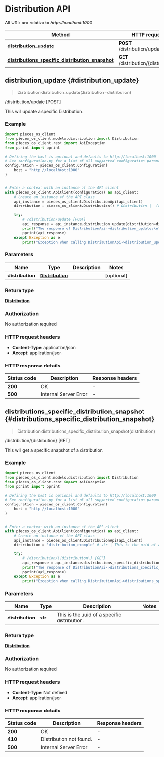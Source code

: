 # Distribution API

All URIs are relative to *http://localhost:1000*

Method | HTTP request | Description
------------- | ------------- | -------------
[**distribution_update**](DistributionApi#distribution_update) | **POST** /distribution/update | /distribution/update [POST]
[**distributions_specific_distribution_snapshot**](DistributionApi#distributions_specific_distribution_snapshot) | **GET** /distribution/\{distribution\} | /distribution/\{distribution\} [GET]


## **distribution_update** {#distribution_update}
> Distribution distribution_update(distribution=distribution)

/distribution/update [POST]

This will update a specific Distribution.

### Example


```python
import pieces_os_client
from pieces_os_client.models.distribution import Distribution
from pieces_os_client.rest import ApiException
from pprint import pprint

# Defining the host is optional and defaults to http://localhost:1000
# See configuration.py for a list of all supported configuration parameters.
configuration = pieces_os_client.Configuration(
    host = "http://localhost:1000"
)


# Enter a context with an instance of the API client
with pieces_os_client.ApiClient(configuration) as api_client:
    # Create an instance of the API class
    api_instance = pieces_os_client.DistributionApi(api_client)
    distribution = pieces_os_client.Distribution() # Distribution |  (optional)

    try:
        # /distribution/update [POST]
        api_response = api_instance.distribution_update(distribution=distribution)
        print("The response of DistributionApi->distribution_update:\n")
        pprint(api_response)
    except Exception as e:
        print("Exception when calling DistributionApi->distribution_update: %s\n" % e)
```



### Parameters


Name | Type | Description  | Notes
------------- | ------------- | ------------- | -------------
 **distribution** | [**Distribution**](../models/Distribution)|  | [optional] 

### Return type

[**Distribution**](../models/Distribution)

### Authorization

No authorization required

### HTTP request headers

 - **Content-Type**: application/json
 - **Accept**: application/json

### HTTP response details

| Status code | Description | Response headers |
|-------------|-------------|------------------|
**200** | OK |  -  |
**500** | Internal Server Error |  -  |



## **distributions_specific_distribution_snapshot** {#distributions_specific_distribution_snapshot}
> Distribution distributions_specific_distribution_snapshot(distribution)

/distribution/\{distribution\} [GET]

This will get a specific snapshot of a distribution.

### Example


```python
import pieces_os_client
from pieces_os_client.models.distribution import Distribution
from pieces_os_client.rest import ApiException
from pprint import pprint

# Defining the host is optional and defaults to http://localhost:1000
# See configuration.py for a list of all supported configuration parameters.
configuration = pieces_os_client.Configuration(
    host = "http://localhost:1000"
)


# Enter a context with an instance of the API client
with pieces_os_client.ApiClient(configuration) as api_client:
    # Create an instance of the API class
    api_instance = pieces_os_client.DistributionApi(api_client)
    distribution = 'distribution_example' # str | This is the uuid of a specific distribution.

    try:
        # /distribution/\{distribution\} [GET]
        api_response = api_instance.distributions_specific_distribution_snapshot(distribution)
        print("The response of DistributionApi->distributions_specific_distribution_snapshot:\n")
        pprint(api_response)
    except Exception as e:
        print("Exception when calling DistributionApi->distributions_specific_distribution_snapshot: %s\n" % e)
```



### Parameters


Name | Type | Description  | Notes
------------- | ------------- | ------------- | -------------
 **distribution** | **str**| This is the uuid of a specific distribution. | 

### Return type

[**Distribution**](../models/Distribution)

### Authorization

No authorization required

### HTTP request headers

 - **Content-Type**: Not defined
 - **Accept**: application/json

### HTTP response details

| Status code | Description | Response headers |
|-------------|-------------|------------------|
**200** | OK |  -  |
**410** | Distribution not found. |  -  |
**500** | Internal Server Error |  -  |



